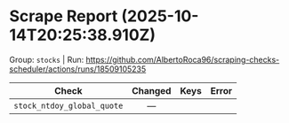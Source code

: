 # Scrape Report (2025-10-14T20:25:38.910Z)

Group: `stocks`  |  Run: https://github.com/AlbertoRoca96/scraping-checks-scheduler/actions/runs/18509105235

| Check | Changed | Keys | Error |
|---|:---:|:--|:--|
| `stock_ntdoy_global_quote` | — |  |  |
